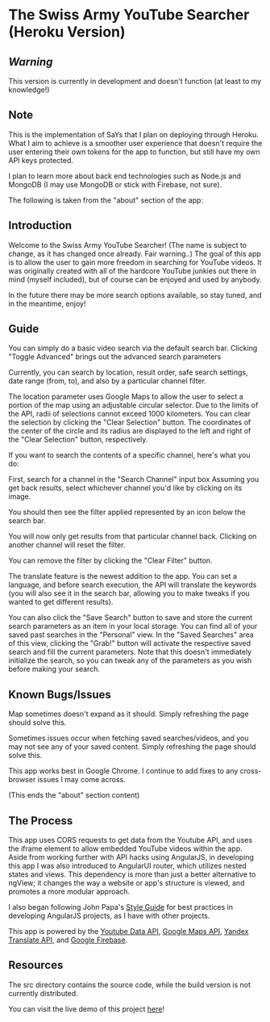 # The Swiss Army YouTube Searcher (Heroku Version)

## *Warning*

This version is currently in development and doesn't function (at least to my knowledge!)

## Note

This is the implementation of SaYs that I plan on deploying through Heroku. What I aim to achieve is a smoother user experience that doesn't require the user entering their own tokens for the app to function, but still have my own API keys protected.

I plan to learn more about back end technologies such as Node.js and MongoDB (I may use MongoDB or stick with Firebase, not sure).



The following is taken from the "about" section of the app:

## Introduction

Welcome to the Swiss Army YouTube Searcher! (The name is subject to change, as it has changed once already. Fair warning..) The goal of this app is to allow the user to gain more freedom in searching for YouTube videos. It was originally created with all of the hardcore YouTube junkies out there in mind (myself included), but of course can be enjoyed and used by anybody.

In the future there may be more search options available, so stay tuned, and in the meantime, enjoy!

## Guide

You can simply do a basic video search via the default search bar. Clicking "Toggle Advanced" brings out the advanced search parameters

Currently, you can search by location, result order, safe search settings, date range (from, to), and also by a particular channel filter.

The location parameter uses Google Maps to allow the user to select a portion of the map using an adjustable circular selector. Due to the limits of the API, radii of selections cannot exceed 1000 kilometers. You can clear the selection by clicking the "Clear Selection" button. The coordinates of the center of the circle and its radius are displayed to the left and right of the "Clear Selection" button, respectively.


If you want to search the contents of a specific channel, here's what you do:

First, search for a channel in the "Search Channel" input box
Assuming you get back results, select whichever channel you'd like by clicking on its image.

You should then see the filter applied represented by an icon below the search bar.

You will now only get results from that particular channel back. Clicking on another channel will reset the filter. 

You can remove the filter by clicking the "Clear Filter" button.

The translate feature is the newest addition to the app. You can set a language, and before search execution, the API will translate the keywords (you will also see it in the search bar, allowing you to make tweaks if you wanted to get different results).

You can also click the "Save Search" button to save and store the current search parameters as an item in your local storage. You can find all of your saved past searches in the "Personal" view. In the "Saved Searches" area of this view, clicking the "Grab!" button will activate the respective saved search and fill the current parameters. Note that this doesn't immediately initialize the search, so you can tweak any of the parameters as you wish before making your search.

## Known Bugs/Issues

Map sometimes doesn't expand as it should. Simply refreshing the page should solve this.

Sometimes issues occur when fetching saved searches/videos, and you may not see any of your saved content. Simply refreshing the page should solve this.

This app works best in Google Chrome. I continue to add fixes to any cross-browser issues I may come across.


(This ends the "about" section content)

## The Process

This app uses CORS requests to get data from the Youtube API, and uses the iframe element to allow embedded YouTube videos within the app. Aside from working further with API hacks using AngularJS, in developing this app I was also introduced to AngularUI router, which utilizes nested states and views. This dependency is more than just a better alternative to ngView; it changes the way a website or app's structure is viewed, and promotes a more modular approach.

I also began following John Papa's [Style Guide](https://github.com/johnpapa/angular-styleguide/blob/master/a1/README.md) for best practices in developing AngularJS projects, as I have with other projects.

This app is powered by the [Youtube Data API](https://developers.google.com/maps/documentation/javascript/), [Google Maps API](https://developers.google.com/maps/documentation/javascript/), [Yandex Translate API](https://tech.yandex.com/translate/), and [Google Firebase](https://console.firebase.google.com/).


## Resources

The src directory contains the source code, while the build version is not currently distributed.

You can visit the live demo of this project [here](http://gfed53.github.io/ultimate-youtube-searcher/src/)!

